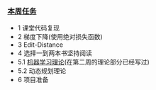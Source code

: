 ### [本周任务](https://github.com/Computing-Intelligence/jupyters_and_slides/blob/master/2019-summer/assignments/Assignment-03.ipynb)

- 1 课堂代码复现
- 2 梯度下降(使用绝对损失函数)
- 3 Edit-Distance
- 4 选择一到两本书坚持阅读
- 5.1 [机器学习理论](https://github.com/QuantumDriver/NLP-4th-Assignment/blob/master/Lesson-02/Q2-Answer%20the%20questions.ipynb)(在第二周的理论部分已经写过)
- 5.2 动态规划理论
- 6 项目准备
